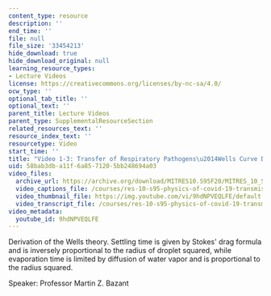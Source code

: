 ```yaml
---
content_type: resource
description: ''
end_time: ''
file: null
file_size: '33454213'
hide_download: true
hide_download_original: null
learning_resource_types:
- Lecture Videos
license: https://creativecommons.org/licenses/by-nc-sa/4.0/
ocw_type: ''
optional_tab_title: ''
optional_text: ''
parent_title: Lecture Videos
parent_type: SupplementalResourceSection
related_resources_text: ''
resource_index_text: ''
resourcetype: Video
start_time: ''
title: "Video 1-3: Transfer of Respiratory Pathogens\u2014Wells Curve Derivation (ASIDE)"
uid: 58bab3db-a11f-6a85-7120-5bb248694a03
video_files:
  archive_url: https://archive.org/download/MITRES10.S95F20/MITRES_10_S95F20_0103_300k.mp4
  video_captions_file: /courses/res-10-s95-physics-of-covid-19-transmission-fall-2020/06e5025b59955e1face8d8aaf82106bb_9hdNPVEQLFE.vtt
  video_thumbnail_file: https://img.youtube.com/vi/9hdNPVEQLFE/default.jpg
  video_transcript_file: /courses/res-10-s95-physics-of-covid-19-transmission-fall-2020/b99d9311c4b74b2db3c53be9c1761ec7_9hdNPVEQLFE.pdf
video_metadata:
  youtube_id: 9hdNPVEQLFE
---
```


Derivation of the Wells theory. Settling time is given by Stokes' drag formula and is inversely proportional to the radius of droplet squared, while evaporation time is limited by diffusion of water vapor and is proportional to the radius squared.

Speaker: Professor Martin Z. Bazant

